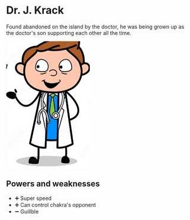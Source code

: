 # Dr. J. Krack

Found abandoned on the island by the doctor, he was being grown up as the doctor's son supporting each other all the time.

![hero picture](./../images/the-assistant.jpg)

## Powers and weaknesses

- ➕ Super speed
- ➕ Can control chakra's opponent
- ➖ Guillble
